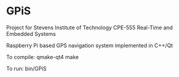 # GPiS
Project for Stevens Institute of Technology CPE-555 Real-Time and Embedded Systems

Raspberry Pi based GPS navigation system implemented in C++/Qt

To compile:
qmake-qt4
make

To run:
bin/GPiS
